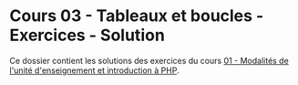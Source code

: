 # Cours 03 - Tableaux et boucles - Exercices - Solution

Ce dossier contient les solutions des exercices du cours
[01 - Modalités de l'unité d'enseignement et introduction à PHP](../../README.md).
